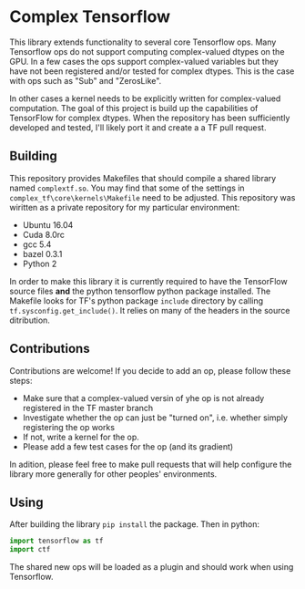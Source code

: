 # Complex Tensorflow
This library extends functionality to several core Tensorflow ops. Many Tensorflow
ops do not support computing complex-valued dtypes on the GPU. In a few cases the
ops support complex-valued variables but they have not been registered and/or 
tested for complex dtypes. This is the case with ops such as "Sub" and "ZerosLike".

In other cases a kernel needs to be explicitly written for complex-valued computation.
The goal of this project is build up the capabilities of TensorFlow for complex dtypes.
When the repository has been sufficiently developed and tested, I'll likely port it and create a
a TF pull request.

## Building
This repository provides Makefiles that should compile a shared library named `complextf.so`.
You may find that some of the settings in `complex_tf\core\kernels\Makefile` need to be adjusted.
This repository was wiritten as a private repository for my particular environment:
  - Ubuntu 16.04
  - Cuda 8.0rc
  - gcc 5.4
  - bazel 0.3.1
  - Python 2

In order to make this library it is currently required to have the TensorFlow source files **and**
the python tensorflow python package installed. The Makefile looks for TF's python package `include` directory
by calling `tf.sysconfig.get_include()`. It relies on many of the headers in the source ditribution. 

## Contributions
Contributions are welcome! If you decide to add an op, please follow these steps:
  - Make sure that a complex-valued versin of yhe op is not already registered in the TF master branch
  - Investigate whether the op can just be "turned on", i.e. whether simply registering the op works
  - If not, write a kernel for the op.
  - Please add a few test cases for the op (and its gradient)
  
In adition, please feel free to make pull requests that will help configure the library more generally 
for other peoples' environments.

## Using
After building the library `pip install` the package. Then in python:
```python
import tensorflow as tf
import ctf
```
The shared new ops will be loaded as a plugin and should work when using Tensorflow.
